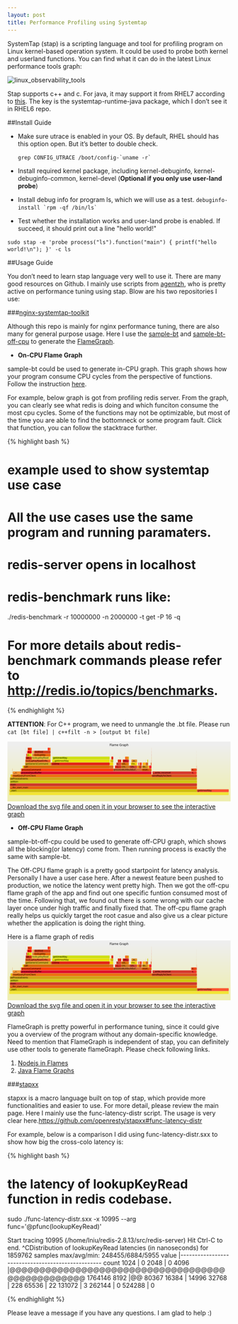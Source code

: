 ```yaml
---
layout: post
title: Performance Profiling using Systemtap
---
```


SystemTap (stap) is a scripting language and tool for profiling program on Linux kernel-based operation system. It could be used to probe both kernel and userland functions. You can find what it can do in the latest Linux performance tools graph:

![linux_observability_tools](http://www.brendangregg.com/Perf/linux_observability_tools.png)

Stap supports c++ and c. For java, it may support it  from RHEL7 according to [this](http://developerblog.redhat.com/2014/01/10/probing-java-w-systemtap/). The key is the systemtap-runtime-java package, which I don’t see it in RHEL6 repo.

##Install Guide

* Make sure utrace is enabled in your OS. By default, RHEL should has this option open. But it’s better to double check.
   ```
   grep CONFIG_UTRACE /boot/config-`uname -r` 
   ```
* Install required kernel package, including kernel-debuginfo, kernel-debuginfo-common, kernel-devel (**Optional if you only use user-land probe**)

* Install debug info for program ls, which we will use as a test.
`` debuginfo-install `rpm -qf /bin/ls` ``
* Test whether the installation works and user-land probe is enabled. If succeed, it should print out a line "hello world!"
```
sudo stap -e 'probe process("ls").function("main") { printf("hello world!\n"); }' -c ls
```
##Usage Guide

You don’t need to learn stap language very well to use it. There are many good resources on Github. I mainly use scripts from [agentzh](https://github.com/agentzh), who is pretty active on performance tuning using stap. Blow are his two repositories I use:

###[nginx-systemtap-toolkit](https://github.com/openresty/nginx-systemtap-toolkit)

Although this repo is mainly for nginx performance tuning, there are also many for general purpose usage. Here I use the [sample-bt](https://github.com/openresty/nginx-systemtap-toolkit/blob/master/sample-bt) and [sample-bt-off-cpu](https://github.com/openresty/nginx-systemtap-toolkit/blob/master/sample-bt-off-cpu) to generate the [FlameGraph](http://www.brendangregg.com/flamegraphs.html). 

* **On-CPU Flame Graph**

sample-bt could be used to generate in-CPU graph. This graph shows how your program consume CPU cycles from the perspective of functions. Follow the instruction [here](https://github.com/openresty/nginx-systemtap-toolkit#sample-bt). 

For example, below graph is got from profiling redis server. From the graph, you can clearly see what redis is doing and which funciton consume the most cpu cycles. Some of the functions may not be optimizable, but most of the time you are able to find the bottomneck or some program fault. Click that function, you can follow the stacktrace further.
    
{% highlight bash %}
# example used to show systemtap use case
# All the use cases use the same program and running paramaters.

# redis-server opens in localhost
# redis-benchmark runs like: 
./redis-benchmark -r 10000000 -n 2000000 -t get -P 16 -q

# For more details about redis-benchmark commands please refer to http://redis.io/topics/benchmarks.
{% endhighlight %}

**ATTENTION**: For C++ program, we need to unmangle the .bt file. Please run `cat [bt file] | c++filt -n > [output bt file]`


![redis-on-cpu-get](/images/redis-on-cpu-get.svg)
[Download the svg file and open it in your browser to see the interactive graph](https://github.com/qqibrow/qqibrow.github.io/blob/master/images/redis-on-cpu-get.svg)


* **Off-CPU Flame Graph**

sample-bt-off-cpu could be used to generate off-CPU graph, which shows all the blocking(or latency) come from. Then running process is exactly the same with sample-bt.

The Off-CPU flame graph is a pretty good startpoint for latency analysis. Personally I have a user case here. After a newest feature been pushed to production, we notice the latency went pretty high. Then we got the off-cpu flame graph of the app and find out one specific funtion consumed most of the time. Following that, we found out there is some wrong with our cache layer once under high traffic and finally fixed that. The off-cpu flame graph really helps us quickly target the root casue and also give us a clear picture whether the application is doing the right thing.

Here is a flame graph of redis
![redis-on-cpu-get](/images/redis-on-cpu-get.svg)
[Download the svg file and open it in your browser to see the interactive graph](https://github.com/qqibrow/qqibrow.github.io/blob/master/images/redis-on-cpu-get.svg)

FlameGraph is pretty powerful in performance tuning, since it could give you a overview of the program without any domain-specific knowledge. Need to mention that FlameGraph is independent of stap, you can definitely use other tools to generate flameGraph. Please check following links.

1. [Nodejs in Flames](http://techblog.netflix.com/2014/11/nodejs-in-flames.html)
2. [Java Flame Graphs](http://www.brendangregg.com/blog/2014-06-12/java-flame-graphs.html)


###[stapxx](https://github.com/openresty/stapxx)

stapxx is a macro language built on top of stap, which provide more functionalities and easier to use. For more detail, please review the main page. Here I mainly use the func-latency-distr script. The usage is very clear here.https://github.com/openresty/stapxx#func-latency-distr

For example, below is a comparison I did using func-latency-distr.sxx to show how big the cross-colo latency is:
    
{% highlight bash %}
# the latency of lookupKeyRead function in redis codebase.
sudo ./func-latency-distr.sxx -x 10995 --arg func='@pfunc(lookupKeyRead)'

Start tracing 10995 (/home/lniu/redis-2.8.13/src/redis-server)
Hit Ctrl-C to end.
^CDistribution of lookupKeyRead latencies (in nanoseconds) for 1859762 samples
max/avg/min: 248455/6884/5955
 value |-------------------------------------------------- count
  1024 |                                                         0
  2048 |                                                         0
  4096 |@@@@@@@@@@@@@@@@@@@@@@@@@@@@@@@@@@@@@@@@@@@@@@@@@  1764146
  8192 |@@                                                   80367
 16384 |                                                     14996
 32768 |                                                       228
 65536 |                                                        22
131072 |                                                         3
262144 |                                                         0
524288 |                                                         0

{% endhighlight %}

Please leave a message if you have any questions. I am glad to help :)
